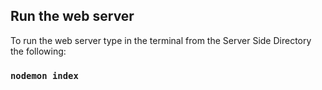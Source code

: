 ## Run the web server
To run the web server type in the terminal from the Server Side Directory the following:

### `nodemon index`
